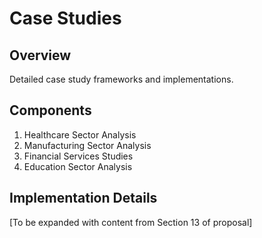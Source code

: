 # Case Studies

## Overview
Detailed case study frameworks and implementations.

## Components
1. Healthcare Sector Analysis
2. Manufacturing Sector Analysis
3. Financial Services Studies
4. Education Sector Analysis

## Implementation Details
[To be expanded with content from Section 13 of proposal] 